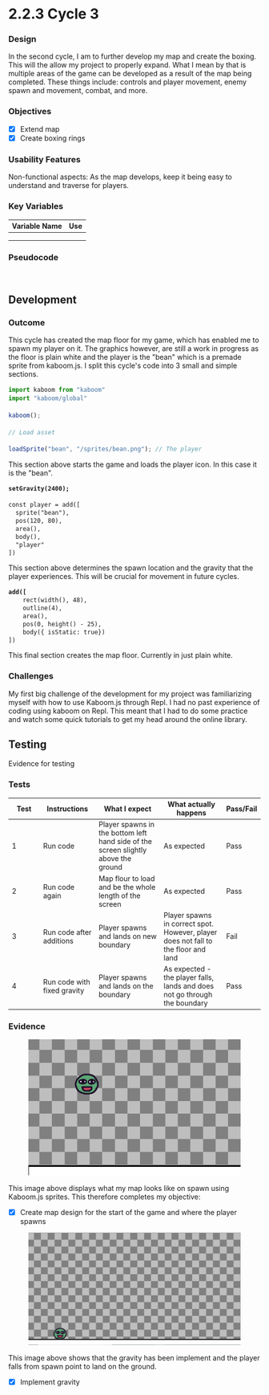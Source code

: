 # 2.2.3 Cycle 3

### Design

In the second cycle, I am to further develop my map and create the boxing. This will the allow my project to properly expand. What I mean by that is multiple areas of the game can be developed as a result of the map being completed. These things include: controls and player movement, enemy spawn and movement, combat, and more.

### Objectives

* [x] Extend map
* [x] Create boxing rings

### Usability Features

Non-functional aspects: As the map develops, keep it being easy to understand and traverse for players.

### Key Variables

| Variable Name | Use |
| ------------- | --- |
|               |     |
|               |     |
|               |     |

### Pseudocode

```


```

## Development

### Outcome

This cycle has created the map floor for my game, which has enabled me to spawn my player on it. The graphics however, are still a work in progress as the floor is plain white and the player is the "bean" which is a premade sprite from kaboom.js. I split this cycle's code into 3 small and simple sections.

```javascript
import kaboom from "kaboom"
import "kaboom/global"

kaboom();

// Load asset

loadSprite("bean", "/sprites/bean.png"); // The player
```

This section above starts the game and loads the player icon. In this case it is the "bean".

<pre class="language-javascript"><code class="lang-javascript"><strong>setGravity(2400);
</strong>
const player = add([
  sprite("bean"),
  pos(120, 80),
  area(),
  body(),
  "player"
])
</code></pre>

This section above determines the spawn location and the gravity that the player experiences. This will be crucial for movement in future cycles.

<pre class="language-javascript"><code class="lang-javascript"><strong>add([
</strong>    rect(width(), 48),
    outline(4),
    area(),
    pos(0, height() - 25),
    body({ isStatic: true})
])
</code></pre>

This final section creates the map floor. Currently in just plain white.

### Challenges

My first big challenge of the development for my project was familiarizing myself with how to use Kaboom.js through Repl. I had no past experience of coding using kaboom on Repl. This meant that I had to do some practice and watch some quick tutorials to get my head around the online library.

## Testing

Evidence for testing

### Tests

<table><thead><tr><th width="87">Test</th><th width="127">Instructions</th><th width="223">What I expect</th><th width="208">What actually happens</th><th>Pass/Fail</th></tr></thead><tbody><tr><td>1</td><td>Run code</td><td>Player spawns in the bottom left hand side of the screen slightly above the ground</td><td>As expected</td><td>Pass</td></tr><tr><td>2</td><td>Run code again</td><td>Map flour to load and be the whole length of the screen</td><td>As expected</td><td>Pass</td></tr><tr><td>3</td><td>Run code after additions</td><td>Player spawns and lands on new boundary </td><td>Player spawns in correct spot. However, player does not fall to the floor and land</td><td>Fail</td></tr><tr><td>4</td><td>Run code with fixed gravity</td><td>Player spawns and lands on the boundary</td><td>As expected - the player falls, lands and does not go through the boundary</td><td>Pass</td></tr></tbody></table>

### Evidence

<figure><img src="../.gitbook/assets/image.png" alt=""><figcaption></figcaption></figure>

This image above displays what my map looks like on spawn using Kaboom.js sprites. This therefore completes my objective:

* [x] Create map design for the start of the game and where the player spawns

<figure><img src="../.gitbook/assets/image (4).png" alt=""><figcaption></figcaption></figure>

This image above shows that the gravity has been implement and the player falls from spawn point to land on the ground.

* [x] Implement gravity
